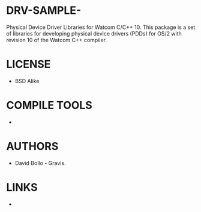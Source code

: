 # DRV-SAMPLE-
Physical Device Driver Libraries for Watcom C/C++ 10. This package is a set of libraries for developing physical device drivers (PDDs) for OS/2 with revision 10 of the Watcom C++ compiler.

LICENSE
===============
* BSD Alike

COMPILE TOOLS
===============
* 
 
AUTHORS
===============
* David Bollo - Gravis. 

LINKS
===============
* 
